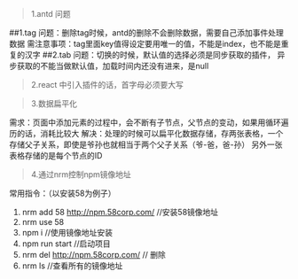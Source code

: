 >1.antd 问题

##1.tag
  问题：删除tag时候，antd的删除不会删除数据，需要自己添加事件处理数据
  需注意事项：tag里面key值得设定要用唯一的值，不能是index，也不能是重复的汉字
##2.tab 
  问题：切换的时候，默认值的选择必须是同步获取的插件，
       异步获取的不能当做默认值，加载时间内还没有进来，是null
       
>2.react 中引入插件的话，首字母必须要大写

>3.数据扁平化

   需求：页面中添加元素的过程中，会不断有子节点，父节点的变动，如果用循环遍历的话，消耗比较大
   解决：处理的时候可以扁平化数据存储，存两张表格，一个存储父子关系，即使是爷孙也就相当于两个父子关系（爷-爸，爸-孙）
        另外一张表格存储的是每个节点的ID
>4.通过nrm控制npm镜像地址

常用指令：（以安装58为例子）
  1. nrm add 58 http://npm.58corp.com/    //安装58镜像地址
  2. nrm use 58
  3. npm i         //使用镜像地址安装
  4. npm run start  //启动项目
  5. nrm del http://npm.58corp.com/    // 删除
  6. nrm ls    //查看所有的镜像地址
